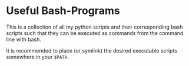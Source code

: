 # Useful Bash-Programs

This is a collection of all my python scripts and their corresponding bash scripts such that they can be executed as commands from the command line with bash.

It is recommended to place (or symlink) the desired executable scripts somewhere in your `$PATH`.
